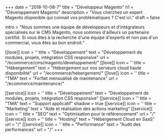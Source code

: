 +++
date = "2018-10-08-7"
title = "Développeur Magento"
h1 = "Développement Magento"
description = "Vous cherchez un expert Magento disponible qui connait vos problématiques ? C'est ici."
draft = false


intro = "Nous sommes une équipe de développeurs et d'intégrateurs spécialisés sur le CMS Magento, nous sommes d'ailleurs un partenaire certifié. Si vous êtes à la recherche d'une équipe d'experts et non pas d'un commercial, vous êtes au bon endroit."

[[love]]
    icon = '<path d="M66.239 8c7.365 0 13.356 5.954 13.356 13.273v41.294c0 7.32-5.99 13.273-13.356 13.273H18.751c-7.365 0-13.356-5.954-13.356-13.273V21.273C5.395 13.953 11.385 8 18.751 8zm10.388 20.647H8.363v33.92c0 5.691 4.661 10.323 10.388 10.323h47.488c5.727 0 10.388-4.632 10.388-10.323v-33.92zm-32.03 12.186c.271-.787 1.15-1.219 1.97-.956l.15.047c.396.124.724.397.91.755.188.36.22.777.087 1.158l-6.26 18.13C41.235 60.6 40.625 61 39.969 61c-.16 0-.324-.024-.486-.076l-.15-.046a1.544 1.544 0 01-.91-.756 1.46 1.46 0 01-.088-1.159zm-11.95 3.483a1.451 1.451 0 011.118-.25c.39.07.737.3.962.633.466.688.383 1.758-.288 2.238l-5.617 4.02 5.617 4.019c.67.48.838 1.425.373 2.113-.227.334-.614.624-1.006.696-.12.023-.246.035-.372.035-.282 0-.563-.064-.787-.224l-7.536-5.392c-.4-.285-.636-.75-.636-1.247 0-.498.237-.962.636-1.249zm18.537-.242c.39-.07.834-.043 1.16.189l7.536 5.392c.398.287.635.751.635 1.25 0 .496-.237.96-.635 1.247l-7.537 5.392a1.469 1.469 0 01-1.117.252 1.485 1.485 0 01-.963-.634l-.085-.125a1.547 1.547 0 01.373-2.114l5.618-4.019-5.618-4.02a1.548 1.548 0 01-.373-2.114c.225-.332.614-.625 1.006-.696zM66.239 10.95H18.751c-5.727 0-10.388 4.632-10.388 10.323v4.424h68.264v-4.424c0-5.691-4.661-10.323-10.388-10.323zm-40.704 4.47c1.169 0 2.12.951 2.12 2.12s-.951 2.12-2.12 2.12-2.12-.951-2.12-2.12.951-2.12 2.12-2.12zm-6.36 0c1.169 0 2.12.951 2.12 2.12s-.951 2.12-2.12 2.12-2.12-.951-2.12-2.12.951-2.12 2.12-2.12zm12.72 0c1.169 0 2.12.951 2.12 2.12s-.951 2.12-2.12 2.12-2.12-.951-2.12-2.12.951-2.12 2.12-2.12zm-6.36 1.413a.709.709 0 00-.707.707c0 .389.318.707.707.707a.709.709 0 00.707-.707.709.709 0 00-.707-.707zm-6.36 0a.709.709 0 00-.707.707c0 .389.318.707.707.707a.709.709 0 00.707-.707.709.709 0 00-.707-.707zm12.72 0a.709.709 0 00-.707.707c0 .389.318.707.707.707a.709.709 0 00.707-.707.709.709 0 00-.707-.707z" fill-rule="evenodd"/>'
    title = "Développement"
    text = "Développement de modules, projets, intégration CSS responsive"
    url = "/ecommerce/cms/magento/developpement/"
[[love]]
    icon = '<path d="M68.209 7.23c3.305 0 6.023 2.636 6.142 5.904l.004.223v12.18c0 3.294-2.644 6.004-5.922 6.123l-.224.004H45.007v5.438h23.202c3.305 0 6.023 2.636 6.142 5.904l.004.224v12.179c0 3.295-2.644 6.004-5.922 6.123l-.224.004H45.007V75.4h25.968c.845 0 1.536.69 1.536 1.532 0 .796-.616 1.455-1.397 1.526l-.14.006H15.966c-.845 0-1.536-.69-1.536-1.532 0-.796.616-1.455 1.397-1.526l.14-.006h25.967V61.536H18.731c-3.305 0-6.023-2.636-6.142-5.904l-.004-.223v-12.18c0-3.295 2.644-6.004 5.922-6.123l.224-.004h23.202v-5.438H18.731c-3.305 0-6.023-2.636-6.142-5.904l-.004-.224V13.357c0-3.295 2.644-6.004 5.922-6.123l.224-.004h49.478zm0 32.936H18.731a3.08 3.08 0 00-3.068 2.884l-.005.18v12.179a3.078 3.078 0 002.893 3.058l.18.005h49.478a3.08 3.08 0 003.068-2.884l.005-.18V43.23a3.078 3.078 0 00-3.073-3.064zm-41.104 3.217c3.304 0 5.993 2.68 5.993 5.974s-2.689 5.975-5.993 5.975c-3.303 0-5.992-2.68-5.992-5.975 0-3.293 2.689-5.974 5.992-5.974zm0 2.987a2.914 2.914 0 00-2.92 2.91 2.914 2.914 0 002.92 2.911 2.914 2.914 0 002.92-2.91 2.913 2.913 0 00-2.92-2.91zm36.955 1.38c.845 0 1.537.69 1.537 1.532a1.54 1.54 0 01-1.537 1.532H40.09c-.846 0-1.537-.69-1.537-1.532 0-.843.691-1.532 1.537-1.532zm4.149-37.455H18.731a3.08 3.08 0 00-3.068 2.884l-.005.18v12.178a3.078 3.078 0 002.893 3.059l.18.005h49.478a3.08 3.08 0 003.068-2.885l.005-.179v-12.18a3.077 3.077 0 00-3.073-3.063zm-41.104 3.14c3.304 0 5.993 2.68 5.993 5.975 0 3.293-2.689 5.974-5.993 5.974-3.303 0-5.992-2.68-5.992-5.974s2.689-5.975 5.992-5.975zm0 3.064a2.914 2.914 0 00-2.92 2.91 2.914 2.914 0 002.92 2.911 2.914 2.914 0 002.92-2.91 2.914 2.914 0 00-2.92-2.911zm36.955 1.379c.845 0 1.537.689 1.537 1.532a1.54 1.54 0 01-1.397 1.525l-.14.006H40.09a1.538 1.538 0 01-1.537-1.531 1.54 1.54 0 011.397-1.526l.14-.006h23.97z" fill-rule="evenodd"/>'
    title = "Hébergement"
    text = "Hébergement sur nos serveurs cloud haute disponibilité"
    url = "/ecommerce/hebergement/"
[[love]]
    icon = '<path d="M74.363 8.074a1.387 1.387 0 011.433.338c.376.375.506.93.338 1.432l-2.061 6.185c-.07.207-.185.395-.339.548L51.756 38.555l21.683 21.683a8.567 8.567 0 012.517 6.097c0 2.31-.895 4.476-2.517 6.1a8.597 8.597 0 01-6.099 2.522 8.596 8.596 0 01-6.098-2.522L39.559 50.752 37.5 52.81a7.187 7.187 0 011.218 4.026c0 1.937-.75 3.752-2.11 5.112L26.316 72.24a10.067 10.067 0 01-7.173 2.96 10.07 10.07 0 01-7.175-2.96c-3.957-3.957-3.957-10.394 0-14.35l10.291-10.292c2.48-2.48 6.328-2.773 9.136-.889l2.061-2.06-5.19-5.19a16.008 16.008 0 01-3.242.337c-4.215 0-8.177-1.64-11.158-4.621a1.484 1.484 0 01-.137-.16A15.692 15.692 0 019.414 21.8a3.771 3.771 0 012.555-3.059 3.779 3.779 0 013.896.916l3.37 3.371a3.395 3.395 0 004.8 0c.636-.637.986-1.49.986-2.398 0-.911-.35-1.763-.987-2.4l-3.371-3.37a3.782 3.782 0 01-.916-3.894 3.782 3.782 0 013.068-2.558c4.96-.707 9.832.92 13.366 4.453l.023.024c3.884 3.9 5.295 9.34 4.25 14.366l5.199 5.2 21.979-21.978c.154-.154.341-.27.547-.339zm-46.991 40.21a4.41 4.41 0 00-3.133 1.295L13.947 59.87c-2.864 2.865-2.864 7.527 0 10.39 2.863 2.864 7.525 2.863 10.39 0l10.291-10.292a4.392 4.392 0 001.29-3.132 4.39 4.39 0 00-1.29-3.133l-4.122-4.124a4.419 4.419 0 00-3.134-1.295zm22.404-7.75l-8.238 8.238 21.684 21.682a5.833 5.833 0 008.237 0 5.783 5.783 0 001.697-4.119c0-1.56-.603-3.022-1.697-4.117L49.776 40.535zM30.472 57.859c.514.513.546 1.41.097 1.97l-.096.107-8.23 8.23c-.263.264-.667.432-1.038.432s-.777-.168-1.04-.431c-.512-.512-.545-1.41-.096-1.97l.097-.108 8.229-8.23c.525-.525 1.553-.525 2.078 0zm35.369 6.977a2.125 2.125 0 012.999 0c.401.4.623.934.623 1.5 0 .57-.222 1.103-.623 1.503-.4.399-.931.62-1.5.62a2.101 2.101 0 01-1.502-.624 2.098 2.098 0 01-.62-1.498c0-.567.221-1.1.623-1.501zm1.5.823a.681.681 0 00-.678.678.678.678 0 10.677-.678zM26.35 53.735c.513.514.545 1.41.096 1.97l-.096.108-8.23 8.23c-.263.262-.667.43-1.04.43-.37 0-.775-.168-1.039-.43-.511-.513-.543-1.41-.096-1.97l.096-.108 8.231-8.23c.546-.547 1.53-.547 2.078 0zm46.243-42.12l-3.216 1.072-22.734 22.735-10.217 10.217-2.95 2.95 1.07 1.072 1.072 1.073L71.52 14.83l1.072-3.216zm-33.085 18.65c-.056.13-.127.254-.186.383-.138.298-.276.596-.434.888-.08.147-.17.287-.255.43-.168.29-.336.58-.525.86-.121.18-.259.352-.387.528-.168.23-.328.46-.51.682a15.88 15.88 0 01-1.03 1.14c-.356.355-.728.693-1.116 1.012a15.666 15.666 0 01-3.793 2.318l4.164 4.164 8.237-8.238zm-5.33-15.445c-2.904-2.89-6.9-4.219-10.97-3.638a.971.971 0 00-.805.672.98.98 0 00.24 1.027l3.37 3.37a6.144 6.144 0 011.808 4.38 6.157 6.157 0 01-1.807 4.38 6.204 6.204 0 01-8.759 0l-3.37-3.373c-.394-.395-.85-.296-1.028-.241a.968.968 0 00-.67.8c-.595 4.168.852 8.297 3.885 11.2l.618.556c.035.033.068.065.1.098 3.457 2.842 8.05 3.617 12.13 2.338.473-.147.931-.319 1.378-.516.075-.032.148-.073.224-.11a13.094 13.094 0 001.428-.781c.278-.175.547-.362.812-.56.122-.09.246-.179.367-.274.37-.298.73-.61 1.072-.952.34-.34.652-.701.95-1.07.099-.123.188-.252.282-.378a13.354 13.354 0 00.808-1.22c.186-.322.358-.653.516-.99.04-.086.086-.168.124-.254.196-.445.37-.903.516-1.373 1.283-4.103.492-8.72-2.387-12.18l-.04-.045z" fill-rule="evenodd"/>'
    title = "TMA"
    text = "Forfait mensualisé de maintenance"
    url = "/ecommerce/maintenance/"

[[service]]
    icon = '<defs><linearGradient id="a" x1="6.395%" x2="83.34%" y1="13.652%" y2="80.342%"><stop offset="0%" stop-color="#0098C7"/><stop offset="100%" stop-color="#0DE9C9"/></linearGradient></defs><path d="M65.844 8C73.209 8 79.2 13.954 79.2 21.273v41.294c0 7.32-5.99 13.273-13.356 13.273H18.356C10.991 75.84 5 69.886 5 62.567V21.273C5 13.953 10.99 8 18.356 8zm10.388 20.647H7.968v33.92c0 5.691 4.661 10.323 10.388 10.323h47.488c5.727 0 10.388-4.632 10.388-10.323v-33.92zm-32.03 12.186c.271-.787 1.15-1.219 1.97-.956l.15.047c.396.124.724.397.91.755.188.36.22.777.087 1.158l-6.26 18.13C40.84 60.6 40.23 61 39.574 61c-.16 0-.324-.024-.486-.076l-.15-.046a1.544 1.544 0 01-.91-.756 1.46 1.46 0 01-.088-1.159zm-11.95 3.483a1.451 1.451 0 011.118-.25c.39.07.737.3.962.633.466.688.383 1.758-.288 2.238l-5.617 4.02 5.617 4.019c.67.48.838 1.425.373 2.113-.227.334-.614.624-1.006.696-.12.023-.246.035-.372.035-.282 0-.563-.064-.787-.224l-7.536-5.392c-.4-.285-.636-.75-.636-1.247 0-.498.237-.962.636-1.249zm18.537-.242c.39-.07.834-.043 1.16.189l7.536 5.392c.398.287.635.751.635 1.25 0 .496-.237.96-.635 1.247l-7.537 5.392a1.469 1.469 0 01-1.117.252 1.485 1.485 0 01-.963-.634l-.085-.125a1.547 1.547 0 01.373-2.114l5.618-4.019-5.618-4.02a1.548 1.548 0 01-.373-2.114c.225-.332.614-.625 1.006-.696zM65.844 10.95H18.356c-5.727 0-10.388 4.632-10.388 10.323v4.424h68.264v-4.424c0-5.691-4.661-10.323-10.388-10.323zM25.14 15.42c1.169 0 2.12.951 2.12 2.12s-.951 2.12-2.12 2.12-2.12-.951-2.12-2.12.951-2.12 2.12-2.12zm-6.36 0c1.169 0 2.12.951 2.12 2.12s-.951 2.12-2.12 2.12-2.12-.951-2.12-2.12.951-2.12 2.12-2.12zm12.72 0c1.169 0 2.12.951 2.12 2.12s-.951 2.12-2.12 2.12-2.12-.951-2.12-2.12.951-2.12 2.12-2.12zm-6.36 1.413a.709.709 0 00-.707.707c0 .389.318.707.707.707a.709.709 0 00.707-.707.709.709 0 00-.707-.707zm-6.36 0a.709.709 0 00-.707.707c0 .389.318.707.707.707a.709.709 0 00.707-.707.709.709 0 00-.707-.707zm12.72 0a.709.709 0 00-.707.707c0 .389.318.707.707.707a.709.709 0 00.707-.707.709.709 0 00-.707-.707z" fill="url(#a)" fill-rule="evenodd"/>'
    title = "Développement"
    text = "Développement de modules, projets, intégration CSS responsive"
[[service]]
    icon = '<defs><linearGradient id="a" x1="6.395%" x2="83.34%" y1="6.523%" y2="86.293%"><stop offset="0%" stop-color="#0098C7"/><stop offset="100%" stop-color="#0DE9C9"/></linearGradient></defs><path d="M74.363 8.074a1.387 1.387 0 011.433.338c.376.375.506.93.338 1.432l-2.061 6.185c-.07.207-.185.395-.339.548L51.756 38.555l21.683 21.683a8.567 8.567 0 012.517 6.097c0 2.31-.895 4.476-2.517 6.1a8.597 8.597 0 01-6.099 2.522 8.596 8.596 0 01-6.098-2.522L39.559 50.752 37.5 52.81a7.187 7.187 0 011.218 4.026c0 1.937-.75 3.752-2.11 5.112L26.316 72.24a10.067 10.067 0 01-7.173 2.96 10.07 10.07 0 01-7.175-2.96c-3.957-3.957-3.957-10.394 0-14.35l10.291-10.292c2.48-2.48 6.328-2.773 9.136-.889l2.061-2.06-5.19-5.19a16.008 16.008 0 01-3.242.337c-4.215 0-8.177-1.64-11.158-4.621a1.484 1.484 0 01-.137-.16A15.692 15.692 0 019.414 21.8a3.771 3.771 0 012.555-3.059 3.779 3.779 0 013.896.916l3.37 3.371a3.395 3.395 0 004.8 0c.636-.637.986-1.49.986-2.398 0-.911-.35-1.763-.987-2.4l-3.371-3.37a3.782 3.782 0 01-.916-3.894 3.782 3.782 0 013.068-2.558c4.96-.707 9.832.92 13.366 4.453l.023.024c3.884 3.9 5.295 9.34 4.25 14.366l5.199 5.2 21.979-21.978c.154-.154.341-.27.547-.339zm-46.991 40.21a4.41 4.41 0 00-3.133 1.295L13.947 59.87c-2.864 2.865-2.864 7.527 0 10.39 2.863 2.864 7.525 2.863 10.39 0l10.291-10.292a4.392 4.392 0 001.29-3.132 4.39 4.39 0 00-1.29-3.133l-4.122-4.124a4.419 4.419 0 00-3.134-1.295zm22.404-7.75l-8.238 8.238 21.684 21.682a5.833 5.833 0 008.237 0 5.783 5.783 0 001.697-4.119c0-1.56-.603-3.022-1.697-4.117L49.776 40.535zM30.472 57.859c.514.513.546 1.41.097 1.97l-.096.107-8.23 8.23c-.263.264-.667.432-1.038.432s-.777-.168-1.04-.431c-.512-.512-.545-1.41-.096-1.97l.097-.108 8.229-8.23c.525-.525 1.553-.525 2.078 0zm35.369 6.977a2.125 2.125 0 012.999 0c.401.4.623.934.623 1.5 0 .57-.222 1.103-.623 1.503-.4.399-.931.62-1.5.62a2.101 2.101 0 01-1.502-.624 2.098 2.098 0 01-.62-1.498c0-.567.221-1.1.623-1.501zm1.5.823a.681.681 0 00-.678.678.678.678 0 10.677-.678zM26.35 53.735c.513.514.545 1.41.096 1.97l-.096.108-8.23 8.23c-.263.262-.667.43-1.04.43-.37 0-.775-.168-1.039-.43-.511-.513-.543-1.41-.096-1.97l.096-.108 8.231-8.23c.546-.547 1.53-.547 2.078 0zm46.243-42.12l-3.216 1.072-22.734 22.735-10.217 10.217-2.95 2.95 1.07 1.072 1.072 1.073L71.52 14.83l1.072-3.216zm-33.085 18.65c-.056.13-.127.254-.186.383-.138.298-.276.596-.434.888-.08.147-.17.287-.255.43-.168.29-.336.58-.525.86-.121.18-.259.352-.387.528-.168.23-.328.46-.51.682a15.88 15.88 0 01-1.03 1.14c-.356.355-.728.693-1.116 1.012a15.666 15.666 0 01-3.793 2.318l4.164 4.164 8.237-8.238zm-5.33-15.445c-2.904-2.89-6.9-4.219-10.97-3.638a.971.971 0 00-.805.672.98.98 0 00.24 1.027l3.37 3.37a6.144 6.144 0 011.808 4.38 6.157 6.157 0 01-1.807 4.38 6.204 6.204 0 01-8.759 0l-3.37-3.373c-.394-.395-.85-.296-1.028-.241a.968.968 0 00-.67.8c-.595 4.168.852 8.297 3.885 11.2l.618.556c.035.033.068.065.1.098 3.457 2.842 8.05 3.617 12.13 2.338.473-.147.931-.319 1.378-.516.075-.032.148-.073.224-.11a13.094 13.094 0 001.428-.781c.278-.175.547-.362.812-.56.122-.09.246-.179.367-.274.37-.298.73-.61 1.072-.952.34-.34.652-.701.95-1.07.099-.123.188-.252.282-.378a13.354 13.354 0 00.808-1.22c.186-.322.358-.653.516-.99.04-.086.086-.168.124-.254.196-.445.37-.903.516-1.373 1.283-4.103.492-8.72-2.387-12.18l-.04-.045z" fill="url(#a)" fill-rule="evenodd"/>'
    title = "TMA"
    text = "Support applicatif"
    shadow = true
[[service]]
    icon = '<defs><linearGradient id="a" x1="6.395%" x2="83.34%" y1="19.211%" y2="75.701%"><stop offset="0%" stop-color="#0098C7"/><stop offset="100%" stop-color="#0DE9C9"/></linearGradient></defs><path d="M74.538 47.614V32.248c3.594.729 6.308 3.897 6.308 7.684 0 3.686-2.573 6.787-6.026 7.62l-.282.062zm-3.153 18.977c0 1.73-1.415 3.136-3.154 3.136a3.148 3.148 0 01-3.154-3.136V13.273c0-1.73 1.414-3.137 3.154-3.137s3.154 1.407 3.154 3.137V66.59zM54.038 55.614H35.842V24.25h18.196c3.087 0 5.88-1.267 7.885-3.303v37.968a11.036 11.036 0 00-7.885-3.301zm-15.769 9.25V58.75h6.149c-.608 2.968-2.909 5.333-5.852 6.048l-.297.066zm-3.154 6.431c0 .865-.708 1.569-1.577 1.569h-6.307c-.815 0-1.488-.62-1.569-1.409l-.008-.16c0-.06-.003-.116-.01-.174L24.261 58.75h10.854v12.545zM5.154 39.932c0-8.649 7.074-15.682 15.77-15.682h11.764v31.364H20.923c-8.57 0-15.567-6.836-15.765-15.313l-.004-.37zM68.23 7c3.391 0 6.166 2.674 6.302 6.015l.005.258V29.08C79.88 29.844 84 34.412 84 39.932c0 5.41-3.96 9.907-9.149 10.802l-.313.05V66.59c0 3.458-2.829 6.273-6.307 6.273-3.392 0-6.166-2.676-6.303-6.015l-.005-.258c0-4.232-3.388-7.691-7.608-7.836l-.277-.005h-6.433c-.68 4.688-4.34 8.42-9.008 9.232l-.328.052v3.261c0 2.516-1.996 4.577-4.495 4.7l-.236.005h-6.307c-2.496 0-4.547-1.932-4.72-4.371l-.011-.238-1.411-12.641h-.166C10.49 58.75 2 50.307 2 39.932c0-10.252 8.285-18.615 18.547-18.815l.376-.003h33.115c4.256 0 7.734-3.371 7.88-7.567l.005-.274c0-3.46 2.83-6.273 6.308-6.273zM20.695 27.224c-6.376 0-11.565 5.192-11.565 11.576 0 .794.716 1.51 1.509 1.51.793 0 1.508-.716 1.508-1.51 0-4.718 3.834-8.557 8.548-8.557.793 0 1.508-.716 1.508-1.51 0-.793-.715-1.51-1.508-1.51z" fill="url(#a)" fill-rule="evenodd"/>'
    title = "Marketing"
    text = "Aide et réalisation des actions marketing"
[[service]]
    icon = '<defs><linearGradient id="a" x1="6.395%" x2="83.34%" y1="19.355%" y2="75.582%"><stop offset="0%" stop-color="#0098C7"/><stop offset="100%" stop-color="#0DE9C9"/></linearGradient></defs><path d="M75.249 8c4.168 0 7.568 3.264 7.744 7.355l.007.334v21.713c0 4.135-3.29 7.507-7.415 7.682l-.336.007H59.094a18.293 18.293 0 01.169 16.688l-.272.525 4.499 4.462a5.387 5.387 0 010 7.65A5.445 5.445 0 0159.635 76a5.44 5.44 0 01-3.612-1.357l-.244-.227-4.497-4.463a18.689 18.689 0 01-8.782 2.185c-10.307 0-18.692-8.32-18.692-18.546 0-2.86.666-5.565 1.839-7.987l.259-.514H9.75c-4.168 0-7.568-3.263-7.744-7.355L2 37.402V15.69c0-4.134 3.29-7.507 7.415-7.682L9.75 8h65.5zM57.253 64.95l-.055.063a18.824 18.824 0 01-2.682 2.754l-.56.455 4.026 4.009c.883.874 2.422.874 3.305 0a2.306 2.306 0 00.16-3.102l-.16-.176-4.034-4.003zM42.5 38.138c-8.59 0-15.577 6.931-15.577 15.454 0 8.522 6.988 15.455 15.577 15.455 3.052 0 5.893-.889 8.298-2.4a15.639 15.639 0 004.863-4.825 15.251 15.251 0 002.416-8.23c0-8.523-6.988-15.454-15.577-15.454zm0 3.09c6.871 0 12.462 5.546 12.462 12.363 0 6.817-5.591 12.364-12.462 12.364-6.871 0-12.462-5.547-12.462-12.364 0-6.817 5.591-12.364 12.462-12.364zm0 3.09c-5.154 0-9.346 4.16-9.346 9.273 0 5.114 4.192 9.273 9.346 9.273s9.346-4.159 9.346-9.273-4.192-9.273-9.346-9.273zm32.749-33.227H9.75c-2.465 0-4.486 1.918-4.628 4.328l-.008.27v21.713c0 2.444 1.934 4.45 4.364 4.59L9.75 42h18.18c3.43-4.233 8.682-6.953 14.569-6.953a18.71 18.71 0 0114.232 6.548l.337.405h18.18c2.465 0 4.486-1.918 4.628-4.328l.008-.27V15.69c0-2.444-1.934-4.45-4.364-4.59l-.272-.008zM49.433 21.569a1.714 1.714 0 012.28-.743 1.703 1.703 0 01.854 2.105l-.073.17-4.233 8.4c-.09.18-.219.34-.371.473-.122.118-.26.22-.396.286-.237.12-.501.181-.766.181a1.88 1.88 0 01-.767-.18 1.634 1.634 0 01-.41-.296 1.681 1.681 0 01-.236-.263l-.095-.153-2.72-5.395-2.695 5.348a1.53 1.53 0 01-.369.47 1.602 1.602 0 01-.397.288 1.825 1.825 0 01-1.533 0 1.671 1.671 0 01-.405-.29c-.09-.08-.17-.168-.24-.267l-.096-.154-4.254-8.438a1.7 1.7 0 01.766-2.28 1.736 1.736 0 012.21.601l.09.159 2.696 5.347 2.694-5.347c.081-.161.198-.316.337-.446.126-.126.274-.238.43-.315a1.584 1.584 0 01.578-.157l.126-.009.179.004c.226.008.447.063.65.162.14.071.275.167.392.28.1.086.187.183.261.29l.102.167 2.706 5.37 2.705-5.368zm-21.14 0a1.716 1.716 0 012.269-.749 1.709 1.709 0 01.865 2.112l-.072.17L27.12 31.5c-.092.18-.22.341-.371.473-.121.117-.26.22-.396.287-.238.118-.501.18-.766.18-.243 0-.551-.073-.768-.18a1.697 1.697 0 01-.41-.296 1.68 1.68 0 01-.235-.263l-.095-.152-2.72-5.396-2.696 5.347c-.09.18-.218.341-.37.473-.122.117-.26.22-.396.287a1.829 1.829 0 01-1.533 0 1.664 1.664 0 01-.411-.296 1.585 1.585 0 01-.235-.263l-.096-.152-4.252-8.438a1.7 1.7 0 01.766-2.28c.825-.389 1.748-.116 2.208.6l.091.16 2.695 5.345 2.695-5.346c.083-.162.201-.316.338-.446a1.616 1.616 0 01.633-.397c.121-.04.247-.065.375-.076l.126-.009.18.006c.225.008.448.062.649.162.138.07.272.164.388.275.1.087.189.184.264.292l.102.169 2.707 5.37 2.706-5.369zm42.27.022a1.72 1.72 0 012.095-.846l.205.086a1.7 1.7 0 01.844 2.1l-.073.17-4.232 8.4c-.09.18-.217.34-.37.471a1.564 1.564 0 01-.397.289c-.236.117-.501.18-.766.18-.242 0-.552-.073-.766-.18a1.727 1.727 0 01-.405-.29c-.09-.08-.17-.169-.24-.267l-.097-.154-2.721-5.397-2.693 5.348c-.092.18-.219.34-.371.471a1.6 1.6 0 01-.397.289 1.825 1.825 0 01-1.533 0 1.727 1.727 0 01-.405-.29c-.09-.08-.17-.169-.24-.267l-.097-.154-4.254-8.438a1.702 1.702 0 01.767-2.281c.827-.388 1.748-.115 2.209.6l.091.16 2.695 5.347 2.695-5.347c.081-.162.2-.317.338-.445.126-.128.273-.238.428-.315a1.58 1.58 0 01.578-.159l.126-.008.152.002.028.003c.225.007.448.063.65.162.138.07.272.164.387.275.1.086.189.184.264.292l.104.17 2.707 5.37 2.693-5.347z" fill="url(#a)" fill-rule="evenodd"/>'
    title = "SEO"
    text = "Optimisation pour le référencement"
    url = "/"
[[service]]
    icon = '<defs><linearGradient id="a" x1="6.395%" x2="83.34%" y1="6.575%" y2="86.25%"><stop offset="0%" stop-color="#0098C7"/><stop offset="100%" stop-color="#0DE9C9"/></linearGradient></defs><path d="M27.587 74.037c8.67 8.668 22.753 8.671 31.411.015.64-.641 1.794-.646 2.442-.015.692.692.692 1.794.014 2.471-4.842 4.842-11.29 7.509-18.153 7.509-6.866 0-13.314-2.667-18.156-7.509-.644-.644-.644-1.81 0-2.456.684-.666 1.774-.666 2.442-.015zm26.593-8.192c.44 0 .92.2 1.23.51.31.31.51.789.51 1.228 0 .43-.194.904-.496 1.213A17.025 17.025 0 0143.3 73.82c-4.578 0-8.88-1.78-12.11-5.01-.312-.312-.487-.796-.483-1.237.001-.442.181-.925.497-1.232.312-.304.85-.519 1.226-.496.459.004.908.194 1.23.524 5.312 5.31 13.971 5.308 19.294-.015a1.832 1.832 0 011.053-.498l.165-.01h.008zM51.51 1.472c11.83 0 21.455 9.624 21.455 21.456 0 .755-.048 1.511-.134 2.285C79.632 27.283 84.6 33.61 84.6 41.08c0 .172-.055.334-.108.494-.264 8.871-7.546 16.011-16.48 16.011H20.155C10.145 57.585 2 49.441 2 39.43c0-8.131 5.46-15.258 13.168-17.455.49-6.883 6.233-12.334 13.237-12.334 1.933 0 3.765.424 5.424 1.17C37.81 5.013 44.44 1.47 51.51 1.47zm0 3.304c-5.919 0-11.448 2.957-14.83 7.774 3.05 2.437 5.01 6.18 5.01 10.378 0 .912-.82 1.733-1.732 1.733-.914 0-1.735-.821-1.735-1.733 0-5.414-4.404-9.818-9.818-9.818-5.413 0-9.817 4.404-9.817 9.818 0 .119-.048.23-.075.343a1.648 1.648 0 01-1.316 1.605c-6.893 1.39-11.893 7.513-11.893 14.554 0 8.189 6.66 14.851 14.85 14.851h47.858c7.176 0 13.02-5.757 13.185-12.894-.022-.102-.066-.2-.066-.307 0-7.232-5.886-13.119-13.119-13.119-.912 0-1.735-.82-1.735-1.732 0-.914.823-1.735 1.735-1.735.529 0 1.05.03 1.568.08.053-.557.08-1.104.08-1.646 0-10.01-8.142-18.152-18.15-18.152z" fill="url(#a)" fill-rule="evenodd"/>'
    title = "Hosting"
    text = "Hébergement Cloud en SaaS"
    url = "/"
[[service]]
    icon = '<defs><linearGradient id="a" x1="23.081%" x2="70.582%" y1="6.517%" y2="86.298%"><stop offset="0%" stop-color="#0098C7"/><stop offset="100%" stop-color="#0DE9C9"/></linearGradient></defs><path d="M40.413 1.764a4.762 4.762 0 015.175 0C57.19 9.262 64.6 21.443 66.06 35c6 3.628 9.755 10.051 9.934 17.055l.007.526v6.322c0 .8-.598 1.456-1.367 1.545l-.18.01h-13.97a1.53 1.53 0 01-.724-.184 40.87 40.87 0 01-4.329 6.812l-.638.795.002 3.914c0 .412-.164.809-.454 1.1a1.546 1.546 0 01-.89.442l-.204.013h-.144c-.793 0-1.447-.6-1.537-1.374l-.01-.181V68.98H34.447v2.814c0 .799-.597 1.455-1.367 1.545l-.18.01h-.143c-.795 0-1.448-.6-1.537-1.374l-.01-.181-.002-3.914a41.026 41.026 0 01-4.965-7.607 1.578 1.578 0 01-.535.173l-.191.012h-13.97c-.793 0-1.447-.6-1.537-1.374l-.01-.182V52.58c0-7.207 3.793-13.862 9.94-17.581 1.462-13.556 8.872-25.737 20.473-33.235zm15.755 58.694H29.833a37.924 37.924 0 003.125 4.673l.59.737h18.904c1.2-1.461 2.285-3 3.246-4.603l.47-.807zm10.16-21.508c.01.334.015.663.015.985 0 .506-.009 1.01-.025 1.514l-.037.828-.005.072a45.01 45.01 0 01-1.645 9.955l-.31 1.04c-.213.686-.44 1.37-.687 2.047l-.14.36-.301.8-.317.796h10.029V52.58c0-5.35-2.463-10.348-6.576-13.63zm-46.657 0a17.455 17.455 0 00-6.568 13.096l-.008.534v4.767h10.03l-.318-.797-.44-1.159c-.164-.45-.32-.906-.47-1.362l-.242-.757a44.983 44.983 0 01-1.866-9.907l-.074-1.16a46.348 46.348 0 01-.044-3.255zm23.33-34.845c-.316 0-.63.092-.912.274-10.813 6.988-17.714 18.342-19.07 30.973l-.07.703.002.017c-.057.633-.1 1.213-.132 1.769-.034.695-.065 1.39-.065 2.094 0 .75.022 1.5.062 2.246l.029.417.033.417c.033.462.067.925.115 1.384l.06.507.067.506c.049.393.102.787.164 1.179l.091.544.1.543a41.272 41.272 0 00.734 3.235c.1.373.203.743.313 1.113l.161.52.17.52c.116.357.232.714.359 1.07l.211.57.22.567c.123.31.238.622.366.932l.07.155c.243.54.73.907 1.285.975l.186.012h13.83l.002-7.183c0-.86.693-1.555 1.548-1.555.41 0 .876.163 1.165.455.25.25.458.576.512.924l.014.176-.001 7.183h13.83c.63 0 1.2-.388 1.47-.987l.07-.155.365-.932c.147-.378.297-.756.434-1.137l.183-.535.176-.535c.113-.347.226-.691.33-1.04l.16-.555.152-.558c.093-.343.184-.69.268-1.036.09-.37.173-.744.253-1.119l.111-.539.103-.54c.068-.361.133-.726.19-1.088l.088-.589.078-.59c.043-.338.091-.674.125-1.013l.064-.69.114-1.528c.04-.747.062-1.495.062-2.246a42.703 42.703 0 00-.144-3.247l-.052-.633c-1.17-12.912-8.125-24.559-19.139-31.676A1.675 1.675 0 0043 4.105zm0 18.416c4.35 0 7.888 3.557 7.888 7.93 0 4.37-3.538 7.927-7.889 7.927-4.35 0-7.888-3.556-7.888-7.928S38.65 22.521 43 22.521zm-.073 56.454c.797 0 1.58.606 1.68 1.386l.011.17.002 2.913c0 .413-.164.81-.453 1.1a1.547 1.547 0 01-.891.443l-.204.013h-.144c-.793 0-1.447-.6-1.537-1.373l-.01-.181-.002-2.914c0-.414.163-.81.452-1.101a1.545 1.545 0 011.096-.456zm10.174-4.368c.797 0 1.58.606 1.68 1.386l.011.17v1.456c0 .797-.598 1.455-1.367 1.545l-.18.01h-.144c-.794 0-1.448-.6-1.538-1.374l-.01-.181v-1.456c0-.86.693-1.556 1.548-1.556zm-20.347 0c.798 0 1.58.606 1.681 1.386l.011.17v1.456c0 .797-.596 1.455-1.367 1.545l-.18.01h-.145c-.793 0-1.447-.6-1.537-1.374l-.01-.181v-1.456c0-.86.693-1.556 1.547-1.556zm10.174-4.369c.41 0 .876.164 1.166.456.25.25.458.576.512.924l.014.176-.002 2.912a1.55 1.55 0 01-1.366 1.545l-.181.01h-.143a1.544 1.544 0 01-1.534-1.351l-.013-.204v-2.912c0-.86.693-1.556 1.547-1.556zM43 19.41c6.056 0 10.984 4.953 10.984 11.04 0 6.088-4.928 11.04-10.984 11.04s-10.983-4.952-10.983-11.04c0-6.087 4.927-11.04 10.983-11.04z" transform="rotate(90 43 43)" fill="url(#a)" fill-rule="evenodd"/>'
    title = "Performance"
    text = "Audit des performances"
    url = "/"
+++
